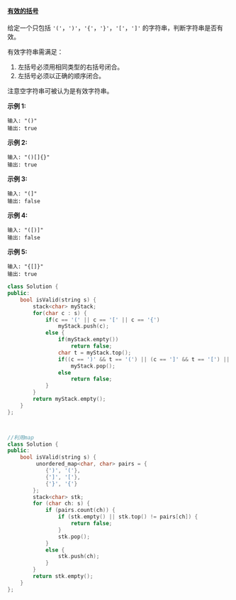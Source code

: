 #### [有效的括号](https://leetcode-cn.com/problems/valid-parentheses/)

给定一个只包括 `'('`，`')'`，`'{'`，`'}'`，`'['`，`']'` 的字符串，判断字符串是否有效。

有效字符串需满足：

1. 左括号必须用相同类型的右括号闭合。
2. 左括号必须以正确的顺序闭合。

注意空字符串可被认为是有效字符串。

**示例 1:**

```
输入: "()"
输出: true
```

**示例 2:**

```
输入: "()[]{}"
输出: true
```

**示例 3:**

```
输入: "(]"
输出: false
```

**示例 4:**

```
输入: "([)]"
输出: false
```

**示例 5:**

```
输入: "{[]}"
输出: true
```

```c++
class Solution {
public:
    bool isValid(string s) {
        stack<char> myStack;
        for(char c : s) {
            if(c == '(' || c == '[' || c == '{')
                myStack.push(c);
            else {
                if(myStack.empty())
                    return false;
                char t = myStack.top();
                if((c == ')' && t == '(') || (c == ']' && t == '[') || (c == '}' && t == '{'))
                    myStack.pop();
                else
                    return false;
            }
        }
        return myStack.empty();
    }
};



//利用map
class Solution {
public:
    bool isValid(string s) {
         unordered_map<char, char> pairs = {
            {')', '('},
            {']', '['},
            {'}', '{'}
        };
        stack<char> stk;
        for (char ch: s) {
            if (pairs.count(ch)) {
                if (stk.empty() || stk.top() != pairs[ch]) {
                    return false;
                }
                stk.pop();
            }
            else {
                stk.push(ch);
            }
        }
        return stk.empty();
    }
};
```

